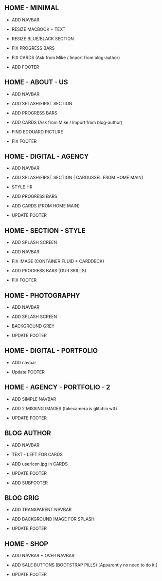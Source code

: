 HOME - MINIMAL
--------------

- ADD NAVBAR

- RESIZE MACBOOK + TEXT

- RESIZE BLUE/BLACK SECTION

- FIX PROGRESS BARS

- FIX CARDS (Ask from Mike / Import from blog-author)

- ADD FOOTER


HOME - ABOUT - US
-----------------

- ADD NAVBAR

- ADD SPLASH/FIRST SECTION

- ADD PROGRESS BARS

- ADD CARDS (Ask from Mike / Import from blog-author)

- FIND EDOUARD PICTURE

- FIX FOOTER


HOME - DIGITAL - AGENCY
-----------------------

- ADD NAVBAR

- ADD SPLASH/FIRST SECTION ( CAROUSSEL FROM HOME MAIN)

- STYLE HR

- ADD PROGRESS BARS

- ADD CARDS (FROM HOME MAIN)

- UPDATE FOOTER

HOME - SECTION - STYLE
----------------------

- ADD SPLASH SCREEN

- ADD NAVBAR

- FIX IMAGE (CONTAINER FLUID  + CARDDECK)

- ADD PROGRESS BARS (OUR SKILLS)

- FIX FOOTER

HOME - PHOTOGRAPHY
------------------

- ADD NAVBAR

- ADD SPLASH SCREEN

- BACKGROUND GREY

- UPDATE FOOTER

HOME - DIGITAL - PORTFOLIO
--------------------------

- ADD navbar

- Update FOOTER

HOME - AGENCY - PORTFOLIO - 2
-----------------------------

- ADD SIMPLE NAVBAR

- ADD 2 MISSING IMAGES (fakecamera is glitchin wtf)

- UPDATE FOOTER


BLOG AUTHOR
-----------

- ADD NAVBAR

- TEXT - LEFT FOR CARDS

- ADD userIcon.jpg in CARDS

- UPDATE FOOTER

- ADD SUBFOOTER


BLOG GRIG
---------

- ADD TRANSPARENT NAVBAR

- ADD BACKGROUND IMAGE FOR SPLASH

- UPDATE FOOTER

HOME - SHOP
-----------

- ADD NAVBAR + OVER NAVBAR

- ADD SALE BUTTONS (BOOTSTRAP PILLS) [Apparently no need to do it.]

- UPDATE FOOTER
